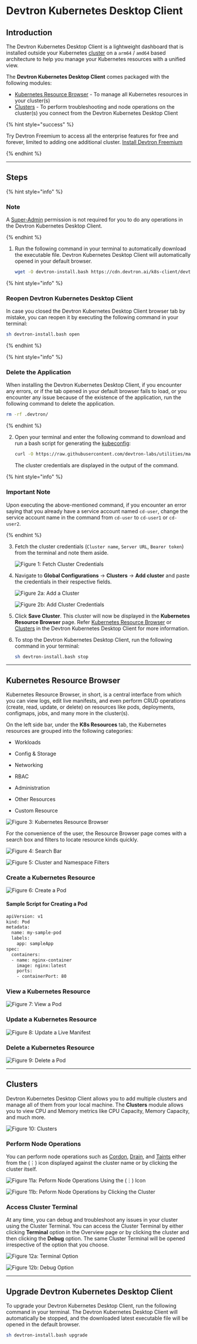 # Devtron Kubernetes Desktop Client

## Introduction

The Devtron Kubernetes Desktop Client is a lightweight dashboard that is installed outside your Kubernetes [cluster](../../reference/glossary.md#cluster) on a `arm64` / `amd64` based architecture to help you manage your Kubernetes resources with a unified view.

The **Devtron Kubernetes Desktop Client** comes packaged with the following modules:

* [Kubernetes Resource Browser](#kubernetes-resource-browser) - To manage all Kubernetes resources in your cluster(s)
* [Clusters](#clusters) - To perform troubleshooting and node operations on the cluster(s) you connect from the Devtron Kubernetes Desktop Client

{% hint style="success" %}

Try Devtron Freemium to access all the enterprise features for free and forever, limited to adding one additional cluster. [Install Devtron Freemium](https://license.devtron.ai/dashboard)

{% endhint %}

---

## Steps

{% hint style="info" %}

### Note

A [Super-Admin](../../user-guide/global-configurations/user-access.md#assign-super-admin-permissions) permission is not required for you to do any operations in the Devtron Kubernetes Desktop Client. 

{% endhint %}

1. Run the following command in your terminal to automatically download the executable file. Devtron Kubernetes Desktop Client will automatically opened in your default browser.

   ```bash
   wget -O devtron-install.bash https://cdn.devtron.ai/k8s-client/devtron-install.bash && [ -f devtron-install.bash ] && sh devtron-install.bash start  
   ```
{% hint style="info" %}

### Reopen Devtron Kubernetes Desktop Client

In case you closed the Devtron Kubernetes Desktop Client browser tab by mistake, you can reopen it by executing the following command in your terminal:

```bash
sh devtron-install.bash open 
```                           
{% endhint %}

{% hint style="info" %}

### Delete the Application

When installing the Devtron Kubernetes Desktop Client, if you encounter any errors, or if the tab opened in your default browser fails to load, or you encounter any issue because of the existence of the application, run the following command to delete the application.

```bash
rm -rf .devtron/ 
```                           
{% endhint %}

2. Open your terminal and enter the following command to download and run a bash script for generating the [kubeconfig](https://kubernetes.io/docs/tasks/access-application-cluster/configure-access-multiple-clusters/):

   ```bash
   curl -O https://raw.githubusercontent.com/devtron-labs/utilities/main/kubeconfig-exporter/kubernetes_export_sa.sh && bash kubernetes_export_sa.sh cd-user devtroncd
   ```

   The cluster credentials are displayed in the output of the command. 

{% hint style="info" %}

### Important Note

Upon executing the above-mentioned command, if you encounter an error saying that you already have a service account named `cd-user`, change the service account name in the command from `cd-user` to `cd-user1` or `cd-user2`.

{% endhint %}

3. Fetch the cluster credentials (`Cluster name`, `Server URL`, `Bearer token`) from the terminal and note them aside.

   ![Figure 1: Fetch Cluster Credentials](https://devtron-public-asset.s3.us-east-2.amazonaws.com/images/install-devtron/install+devtron+K8s+client/cluster-credentials.jpg)

4. Navigate to **Global Configurations** → **Clusters** → **Add cluster** and paste the credentials in their respective fields. 

   ![Figure 2a: Add a Cluster](https://devtron-public-asset.s3.us-east-2.amazonaws.com/images/install-devtron/install+devtron+K8s+client/global-configs-clusters.jpg)

   ![Figure 2b: Add Cluster Credentials](https://devtron-public-asset.s3.us-east-2.amazonaws.com/images/install-devtron/install+devtron+K8s+client/adding-cluster.jpg)

5. Click **Save Cluster**. This cluster will now be displayed in the **Kubernetes Resource Browser** page. Refer [Kubernetes Resource Browser](#kubernetes-resource-browser) or [Clusters](#clusters) in the Devtron Kubernetes Desktop Client for more information. 

6. To stop the Devtron Kubernetes Desktop Client, run the following command in your terminal:

   ```bash
   sh devtron-install.bash stop
   ``` 

---

## Kubernetes Resource Browser

Kubernetes Resource Browser, in short, is a central interface from which you can view logs, edit live manifests, and even perform CRUD operations (create, read, update, or delete) on resources like pods, deployments, configmaps, jobs, and many more in the cluster(s).  

On the left side bar, under the **K8s Resources** tab, the Kubernetes resources are grouped into the following categories:

* Workloads

* Config & Storage

* Networking

* RBAC

* Administration

* Other Resources

* Custom Resource

![Figure 3: Kubernetes Resource Browser](https://devtron-public-asset.s3.us-east-2.amazonaws.com/images/install-devtron/install+devtron+K8s+client/resource-browser.jpg)

For the convenience of the user, the Resource Browser page comes with a search box and filters to locate resource kinds quickly. 

![Figure 4: Search Bar](https://devtron-public-asset.s3.us-east-2.amazonaws.com/images/install-devtron/install+devtron+K8s+client/search-bar.jpg)

![Figure 5: Cluster and Namespace Filters](https://devtron-public-asset.s3.us-east-2.amazonaws.com/images/install-devtron/install+devtron+K8s+client/filter-boxes.jpg)

### Create a Kubernetes Resource 

![Figure 6: Create a Pod](https://devtron-public-asset.s3.us-east-2.amazonaws.com/images/install-devtron/install+devtron+K8s+client/creating-resource.gif)

#### Sample Script for Creating a Pod

```bash
apiVersion: v1
kind: Pod
metadata:
  name: my-sample-pod
  labels:
    app: sampleApp
spec:
  containers:
  - name: nginx-container
    image: nginx:latest
    ports:
    - containerPort: 80
```

### View a Kubernetes Resource

![Figure 7: View a Pod](https://devtron-public-asset.s3.us-east-2.amazonaws.com/images/install-devtron/install+devtron+K8s+client/viewing-resource.gif)

### Update a Kubernetes Resource

![Figure 8: Update a Live Manifest](https://devtron-public-asset.s3.us-east-2.amazonaws.com/images/install-devtron/install+devtron+K8s+client/updating-resource.gif)

### Delete a Kubernetes Resource

![Figure 9: Delete a Pod](https://devtron-public-asset.s3.us-east-2.amazonaws.com/images/install-devtron/install+devtron+K8s+client/deleting-resource.gif)

---

## Clusters

Devtron Kubernetes Desktop Client allows you to add multiple clusters and manage all of them from your local machine. The **Clusters** module allows you to view CPU and Memory metrics like CPU Capacity, Memory Capacity, and much more.

![Figure 10: Clusters](https://devtron-public-asset.s3.us-east-2.amazonaws.com/images/install-devtron/install+devtron+K8s+client/clusters-metrics.jpg)

### Perform Node Operations

You can perform node operations such as [Cordon](https://kubernetes.io/docs/reference/kubectl/generated/kubectl_cordon/), [Drain](https://kubernetes.io/docs/reference/kubectl/generated/kubectl_drain/), and [Taints](https://kubernetes.io/docs/concepts/scheduling-eviction/taint-and-toleration/) either from the (&#8942;) icon displayed against the cluster name or by clicking the cluster itself.

![Figure 11a: Peform Node Operations Using the (&#8942;) Icon](https://devtron-public-asset.s3.us-east-2.amazonaws.com/images/install-devtron/install+devtron+K8s+client/cluster-node-operations.jpg)

![Figure 11b: Peform Node Operations by Clicking the Cluster](https://devtron-public-asset.s3.us-east-2.amazonaws.com/images/install-devtron/install+devtron+K8s+client/cluster-view.jpg)

### Access Cluster Terminal

At any time, you can debug and troubleshoot any issues in your cluster using the Cluster Terminal. You can access the Cluster Terminal by either clicking **Terminal** option in the Overview page or by clicking the cluster and then clicking the **Debug** option. The same Cluster Terminal will be opened irrespective of the option that you choose. 

![Figure 12a: Terminal Option](https://devtron-public-asset.s3.us-east-2.amazonaws.com/images/install-devtron/install+devtron+K8s+client/terminal-option.jpg)

![Figure 12b: Debug Option](https://devtron-public-asset.s3.us-east-2.amazonaws.com/images/install-devtron/install+devtron+K8s+client/debug-option.jpg)

---

## Upgrade Devtron Kubernetes Desktop Client 
To upgrade your Devtron Kubernetes Desktop Client, run the following command in your terminal. The Devtron Kubernetes Desktop Client will automatically be stopped, and the downloaded latest executable file will be opened in the default browser.

```bash
sh devtron-install.bash upgrade
```